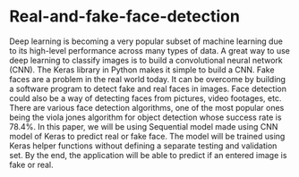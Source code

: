 # Real-and-fake-face-detection

Deep learning is becoming a very popular subset of machine learning due to its high-level performance across many types of data. A great way to use deep learning to classify images is to build a convolutional neural network (CNN). The Keras library in Python makes it simple to build a CNN.
Fake faces are a problem in the real world today. It can be overcome by building a software program to detect fake and real faces in images. Face detection could also be a way of detecting faces from pictures, video footages, etc. There are various face detection algorithms, one of the most popular ones being the viola jones algorithm for object detection whose success rate is 78.4%.
In this paper, we will be using Sequential model made using CNN model of Keras to predict real or fake face. The model will be trained using Keras helper functions without defining a separate testing and validation set. By the end, the application will be able to predict if an entered image is fake or real.
